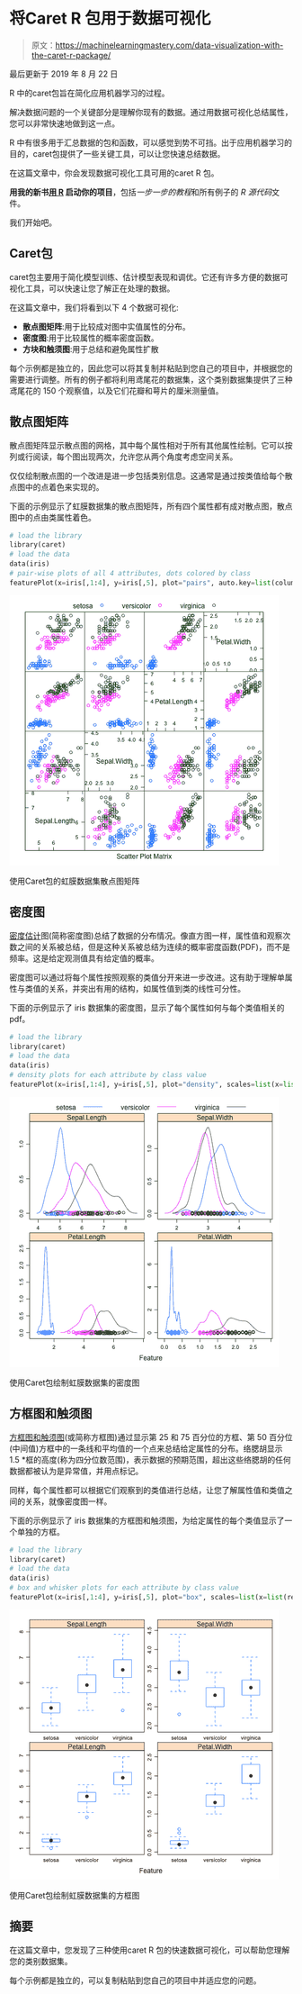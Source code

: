 # 将Caret R 包用于数据可视化

> 原文：<https://machinelearningmastery.com/data-visualization-with-the-caret-r-package/>

最后更新于 2019 年 8 月 22 日

R 中的caret包旨在简化应用机器学习的过程。

解决数据问题的一个关键部分是理解你现有的数据。通过用数据可视化总结属性，您可以非常快速地做到这一点。

R 中有很多用于汇总数据的包和函数，可以感觉到势不可挡。出于应用机器学习的目的，caret包提供了一些关键工具，可以让您快速总结数据。

在这篇文章中，你会发现数据可视化工具可用的caret R 包。

**用我的新书[用 R](https://machinelearningmastery.com/machine-learning-with-r/) 启动你的项目**，包括*一步一步的教程*和所有例子的 *R 源代码*文件。

我们开始吧。

## Caret包

caret包主要用于简化模型训练、估计模型表现和调优。它还有许多方便的数据可视化工具，可以快速让您了解正在处理的数据。

在这篇文章中，我们将看到以下 4 个数据可视化:

*   **散点图矩阵**:用于比较成对图中实值属性的分布。
*   **密度图**:用于比较属性的概率密度函数。
*   **方块和触须图**:用于总结和避免属性扩散

每个示例都是独立的，因此您可以将其复制并粘贴到您自己的项目中，并根据您的需要进行调整。所有的例子都将利用鸢尾花的数据集，这个类别数据集提供了三种鸢尾花的 150 个观察值，以及它们花瓣和萼片的厘米测量值。

## 散点图矩阵

散点图矩阵显示散点图的网格，其中每个属性相对于所有其他属性绘制。它可以按列或行阅读，每个图出现两次，允许您从两个角度考虑空间关系。

仅仅绘制散点图的一个改进是进一步包括类别信息。这通常是通过按类值给每个散点图中的点着色来实现的。

下面的示例显示了虹膜数据集的散点图矩阵，所有四个属性都有成对散点图，散点图中的点由类属性着色。

```py
# load the library
library(caret)
# load the data
data(iris)
# pair-wise plots of all 4 attributes, dots colored by class
featurePlot(x=iris[,1:4], y=iris[,5], plot="pairs", auto.key=list(columns=3))
```

[![Scatterplot Matrix of the Iris dataset using the Caret R package](img/8612278817a81c54bd53013c5c2e7a14.png)](https://machinelearningmastery.com/wp-content/uploads/2014/09/scatterplot_matrix.png)

使用Caret包的虹膜数据集散点图矩阵

## 密度图

[密度估计](https://en.wikipedia.org/wiki/Density_estimation)图(简称密度图)总结了数据的分布情况。像直方图一样，属性值和观察次数之间的关系被总结，但是这种关系被总结为连续的概率密度函数(PDF)，而不是频率。这是给定观测值具有给定值的概率。

密度图可以通过将每个属性按照观察的类值分开来进一步改进。这有助于理解单属性与类值的关系，并突出有用的结构，如属性值到类的线性可分性。

下面的示例显示了 iris 数据集的密度图，显示了每个属性如何与每个类值相关的 pdf。

```py
# load the library
library(caret)
# load the data
data(iris)
# density plots for each attribute by class value
featurePlot(x=iris[,1:4], y=iris[,5], plot="density", scales=list(x=list(relation="free"), y=list(relation="free")), auto.key=list(columns=3))
```

[![Density Plot of the iris dataset using the Caret R package](img/9f98c0d99fb6b8ca3d6c8b82acaa20d7.png)](https://machinelearningmastery.com/wp-content/uploads/2014/09/density_plots.png)

使用Caret包绘制虹膜数据集的密度图

## 方框图和触须图

[方框图和触须图](https://en.wikipedia.org/wiki/Box_plot)(或简称方框图)通过显示第 25 和 75 百分位的方框、第 50 百分位(中间值)方框中的一条线和平均值的一个点来总结给定属性的分布。络腮胡显示 1.5 *框的高度(称为四分位数范围)，表示数据的预期范围，超出这些络腮胡的任何数据都被认为是异常值，并用点标记。

同样，每个属性都可以根据它们观察到的类值进行总结，让您了解属性值和类值之间的关系，就像密度图一样。

下面的示例显示了 iris 数据集的方框图和触须图，为给定属性的每个类值显示了一个单独的方框。

```py
# load the library
library(caret)
# load the data
data(iris)
# box and whisker plots for each attribute by class value
featurePlot(x=iris[,1:4], y=iris[,5], plot="box", scales=list(x=list(relation="free"), y=list(relation="free")), auto.key=list(columns=3))
```

[![Box plots of the iris dataset using the Caret R package](img/64ac04f5797a0fce3782a0cc8b92c3b3.png)](https://machinelearningmastery.com/wp-content/uploads/2014/09/boxplots.png)

使用Caret包绘制虹膜数据集的方框图

## 摘要

在这篇文章中，您发现了三种使用caret R 包的快速数据可视化，可以帮助您理解您的类别数据集。

每个示例都是独立的，可以复制粘贴到您自己的项目中并适应您的问题。